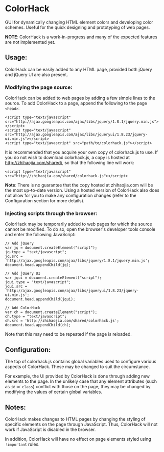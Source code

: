 ColorHack
=========

GUI for dynamically changing HTML element colors and developing color schemes. Useful for the quick designing and prototyping of web pages.

**NOTE**: ColorHack is a work-in-progress and many of the expected features are not implemented yet.

Usage:
------

ColorHack can be easily added to any HTML page, provided both jQuery and jQuery UI are also present.

### Modifying the page source:

ColorHack can be added to web pages by adding a few simple lines to the source. To add ColorHack to a page, append the following to the page `<head>`:

    <script type="text/javascript" src="http://ajax.googleapis.com/ajax/libs/jquery/1.8.1/jquery.min.js"></script>
    <script type="text/javascript" src="http://ajax.googleapis.com/ajax/libs/jqueryui/1.8.23/jquery-ui.min.js"></script>
    <script type="text/javascript" src="path/to/colorhack.js"></script>

It is recommended that you acquire your own copy of colorhack.js to use. If you do not wish to download colorhack.js, a copy is hosted at http://zhihaojia.com/shared/, so that the following line will work:

    <script type="text/javascript" src="http://zhihaojia.com/shared/colorhack.js"></script>

**Note**: There is no guarantee that the copy hosted at zhihaojia.com will be the most up-to-date version. Using a hosted version of ColorHack also does not allow for you to make any configuration changes (refer to the Configuration section for more details).

### Injecting scripts through the browser:

ColorHack may be temporarily added to web pages for which the source cannot be modified. To do so, open the browser's developer tools console and enter the following JavaScript:

    // Add jQuery
    var jq = document.createElement("script");
    jq.type = "text/javascript";
    jq.src = 'http://ajax.googleapis.com/ajax/libs/jquery/1.8.1/jquery.min.js';
    document.head.appendChild(jq);

    // Add jQuery UI
    var jqui = document.createElement("script");
    jqui.type = "text/javascript";
    jqui.src = 'http://ajax.googleapis.com/ajax/libs/jqueryui/1.8.23/jquery-ui.min.js';
    document.head.appendChild(jqui);

    // Add ColorHack
    var ch = document.createElement("script");
    ch.type = "text/javascript";
    ch.src = 'http://zhihaojia.com/shared/colorhack.js';
    document.head.appendChild(ch);

Note that this may need to be repeated if the page is reloaded.

Configuration:
--------------

The top of colorhack.js contains global variables used to configure various aspects of ColorHack. These may be changed to suit the circumstance.

For example, the UI provided by ColorHack is done through adding new elements to the page. In the unlikely case that any element attributes (such as `id` or `class`) conflict with those on the page, they may be changed by modifying the values of certain global variables.


Notes:
------

ColorHack makes changes to HTML pages by changing the styling of specific elements on the page through JavaScript. Thus, ColorHack will not work if JavaScript is disabled in the browser.

In addition, ColorHack will have no effect on page elements styled using `!important` rules.
